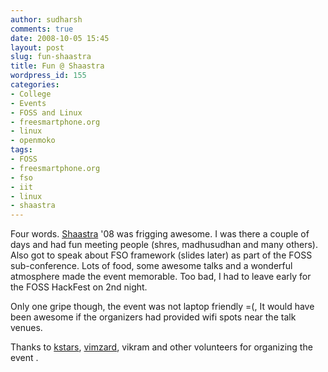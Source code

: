 ```yaml
---
author: sudharsh
comments: true
date: 2008-10-05 15:45
layout: post
slug: fun-shaastra
title: Fun @ Shaastra
wordpress_id: 155
categories:
- College
- Events
- FOSS and Linux
- freesmartphone.org
- linux
- openmoko
tags:
- FOSS
- freesmartphone.org
- fso
- iit
- linux
- shaastra
---
```


Four words. [Shaastra](http://www.shaastra.org/2008/) '08 was frigging awesome. I was there a couple of days and had fun meeting people (shres, madhusudhan and many others). Also got to speak about FSO framework (slides later) as part of the FOSS sub-conference. Lots of food, some awesome talks and a wonderful atmosphere made the event memorable. Too bad, I had to leave early for the FOSS HackFest on 2nd night.

Only one gripe though, the event was not laptop friendly =(, It would have been awesome if the organizers had provided wifi spots near the talk venues.

Thanks to [kstars](http://kstars.wordpress.com/), [vimzard](http://arunchaganty.wordpress.com/), vikram and other volunteers for organizing the event .
